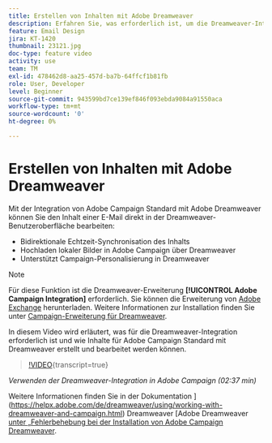 ```yaml
---
title: Erstellen von Inhalten mit Adobe Dreamweaver
description: Erfahren Sie, was erforderlich ist, um die Dreamweaver-Integration zu aktivieren, und wie Sie mit Dreamweaver Inhalte für Adobe Campaign Standard erstellen und bearbeiten.
feature: Email Design
jira: KT-1420
thumbnail: 23121.jpg
doc-type: feature video
activity: use
team: TM
exl-id: 478462d8-aa25-457d-ba7b-64ffcf1b81fb
role: User, Developer
level: Beginner
source-git-commit: 943599bd7ce139ef846f093ebda9084a91550aca
workflow-type: tm+mt
source-wordcount: '0'
ht-degree: 0%

---
```


# Erstellen von Inhalten mit Adobe Dreamweaver

Mit der Integration von Adobe Campaign Standard mit Adobe Dreamweaver können Sie den Inhalt einer E-Mail direkt in der Dreamweaver-Benutzeroberfläche bearbeiten:

* Bidirektionale Echtzeit-Synchronisation des Inhalts
* Hochladen lokaler Bilder in Adobe Campaign über Dreamweaver
* Unterstützt Campaign-Personalisierung in Dreamweaver

>[!NOTE]
>
>Für diese Funktion ist die Dreamweaver-Erweiterung **[!UICONTROL Adobe Campaign Integration]** erforderlich. Sie können die Erweiterung von [Adobe Exchange](https://exchange.adobe.com/creativecloud.html#search) herunterladen. Weitere Informationen zur Installation finden Sie unter [Campaign-Erweiterung für Dreamweaver](https://helpx.adobe.com/de/dreamweaver/using/working-with-dreamweaver-and-campaign.html).

In diesem Video wird erläutert, was für die Dreamweaver-Integration erforderlich ist und wie Inhalte für Adobe Campaign Standard mit Dreamweaver erstellt und bearbeitet werden können.

>[!VIDEO](https://video.tv.adobe.com/v/23121?learn=on){transcript=true}

*Verwenden der Dreamweaver-Integration in Adobe Campaign (02:37 min)*

Weitere Informationen finden Sie in der Dokumentation ](https://helpx.adobe.com/de/dreamweaver/using/working-with-dreamweaver-and-campaign.html) Dreamweaver [Adobe Dreamweaver[ unter „Fehlerbehebung bei der Installation von Adobe Campaign Dreamweaver](https://helpx.adobe.com/de/dreamweaver/kb/dreamweaver-campaign-integration-issue.html).

